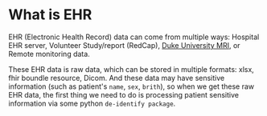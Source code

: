 # What is EHR

EHR (Electronic Health Record) data can come from multiple ways: Hospital EHR server, Volunteer Study/report (RedCap), [Duke University MRI](https://wiki.cancerimagingarchive.net/pages/viewpage.action?pageId=70226903), or Remote monitoring data.

These EHR data is raw data, which can be stored in multiple formats: xlsx, fhir boundle resource, Dicom. And these data may have sensitive information (such as patient's `name`, `sex`, `brith`), so when we get these raw EHR data, the first thing we need to do is processing patient sensitive information via some python `de-identify package`. 